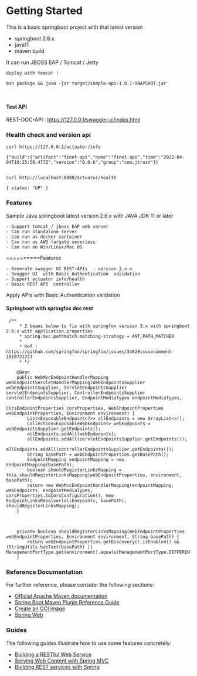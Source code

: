 # Getting Started

This is a basic springboot project with that latest version

- springboot 2.6.x
- java11
- maven build


It can run JBOSS EAP / Tomcat / Jetty

```
deploy with tomcat :

mvn package && java -jar target/sample-api-1.0.1-SNAPSHOT.jar



```

#### Test API

REST-DOC-API : 
https://127.0.0.1/swagger-ui/index.html

### Health check and version api
```
curl https://127.0.0.1/actuator/info

{"build":{"artifact":"finet-api","name":"finet-api","time":"2022-04-04T10:25:50.477Z","version":"0.0.6","group":"com.jtrust"}}


curl http://localhost:8080/actuator/health

{ status: "UP" }

```


### Features

Sample Java springboot latest version 2.6.x with JAVA JDK 11 or later

	- Support tomcat / jboss EAP web server
	- Can run standalone server
	- Can run as docker container
	- Can run as AWS fargate severless 
	- Can run on Win/Linux/Mac OS

==========Features

	- Generate swagger UI REST-APIs  : version 3.x.x
	- Swagger UI  with Basic Authentication  validation
	- Support actuator info/health
	- Basic REST API  controller
Apply APIs with  Basic Authentication  validation


#### Springboot with springfox doc rest
```
 /**
     * 2 beans below to fix with springfox version 3.x with springboot 2.6.x with application.properties
     * spring.mvc.pathmatch.matching-strategy = ANT_PATH_MATCHER
     *
     * Ref : https://github.com/springfox/springfox/issues/3462#issuecomment-1010721223
     * */

    @Bean
    public WebMvcEndpointHandlerMapping webEndpointServletHandlerMapping(WebEndpointsSupplier webEndpointsSupplier, ServletEndpointsSupplier servletEndpointsSupplier, ControllerEndpointsSupplier controllerEndpointsSupplier, EndpointMediaTypes endpointMediaTypes,
                                                                         CorsEndpointProperties corsProperties, WebEndpointProperties webEndpointProperties, Environment environment) {
        List<ExposableEndpoint<?>> allEndpoints = new ArrayList<>();
        Collection<ExposableWebEndpoint> webEndpoints = webEndpointsSupplier.getEndpoints();
        allEndpoints.addAll(webEndpoints);
        allEndpoints.addAll(servletEndpointsSupplier.getEndpoints());
        allEndpoints.addAll(controllerEndpointsSupplier.getEndpoints());
        String basePath = webEndpointProperties.getBasePath();
        EndpointMapping endpointMapping = new EndpointMapping(basePath);
        boolean shouldRegisterLinksMapping = this.shouldRegisterLinksMapping(webEndpointProperties, environment, basePath);
        return new WebMvcEndpointHandlerMapping(endpointMapping, webEndpoints, endpointMediaTypes, corsProperties.toCorsConfiguration(), new EndpointLinksResolver(allEndpoints, basePath), shouldRegisterLinksMapping);
    }



    private boolean shouldRegisterLinksMapping(WebEndpointProperties webEndpointProperties, Environment environment, String basePath) {
        return webEndpointProperties.getDiscovery().isEnabled() && (StringUtils.hasText(basePath) || ManagementPortType.get(environment).equals(ManagementPortType.DIFFERENT));
    }

```
### Reference Documentation
For further reference, please consider the following sections:

* [Official Apache Maven documentation](https://maven.apache.org/guides/index.html)
* [Spring Boot Maven Plugin Reference Guide](https://docs.spring.io/spring-boot/docs/2.6.4/maven-plugin/reference/html/)
* [Create an OCI image](https://docs.spring.io/spring-boot/docs/2.6.4/maven-plugin/reference/html/#build-image)
* [Spring Web](https://docs.spring.io/spring-boot/docs/2.6.4/reference/htmlsingle/#boot-features-developing-web-applications)

### Guides
The following guides illustrate how to use some features concretely:

* [Building a RESTful Web Service](https://spring.io/guides/gs/rest-service/)
* [Serving Web Content with Spring MVC](https://spring.io/guides/gs/serving-web-content/)
* [Building REST services with Spring](https://spring.io/guides/tutorials/bookmarks/)

